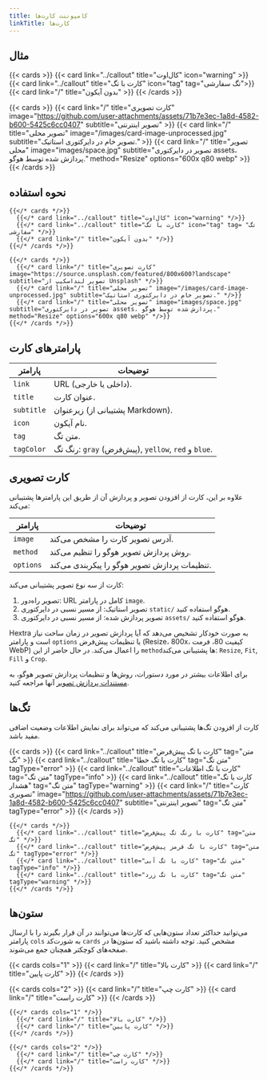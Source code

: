 ```yaml
---
title: کامپوننت کارت‌ها
linkTitle: کارت‌ها
---
```


## مثال

{{< cards >}}
  {{< card link="../callout" title="کال‌اوت" icon="warning" >}}
  {{< card link="../callout" title="کارت با تگ" icon="tag" tag="تگ سفارشی">}}
  {{< card link="/" title="بدون آیکون" >}}
{{< /cards >}}

{{< cards >}}
  {{< card link="/" title="کارت تصویری" image="https://github.com/user-attachments/assets/71b7e3ec-1a8d-4582-b600-5425c6cc0407" subtitle="تصویر اینترنتی" >}}
  {{< card link="/" title="تصویر محلی" image="/images/card-image-unprocessed.jpg" subtitle="تصویر خام در دایرکتوری استاتیک." >}}
  {{< card link="/" title="تصویر محلی" image="images/space.jpg" subtitle="تصویر در دایرکتوری assets، پردازش شده توسط هوگو." method="Resize" options="600x q80 webp" >}}
{{< /cards >}}

## نحوه استفاده

```
{{</* cards */>}}
  {{</* card link="../callout" title="کال‌اوت" icon="warning" */>}}
  {{</* card link="../callout" title="کارت با تگ" icon="tag" tag= "تگ سفارشی" */>}}
  {{</* card link="/" title="بدون آیکون" */>}}
{{</* /cards */>}}
```

```
{{</* cards */>}}
  {{</* card link="/" title="کارت تصویری" image="https://source.unsplash.com/featured/800x600?landscape" subtitle="تصویر لنداسکیپ از Unsplash" */>}}
  {{</* card link="/" title="تصویر محلی" image="/images/card-image-unprocessed.jpg" subtitle="تصویر خام در دایرکتوری استاتیک." */>}}
  {{</* card link="/" title="تصویر محلی" image="images/space.jpg" subtitle="تصویر در دایرکتوری assets، پردازش شده توسط هوگو." method="Resize" options="600x q80 webp" */>}}
{{</* /cards */>}}
```

## پارامترهای کارت

| پارامتر    | توضیحات                                                     |
|----------- |-----------------------------------------------------------------|
| `link`     | URL (داخلی یا خارجی).                                     |
| `title`    | عنوان کارت.                                     |
| `subtitle` | زیرعنوان (پشتیبانی از Markdown).                           |
| `icon`     | نام آیکون.                                               |
| `tag`      | متن تگ.                                                    |
| `tagColor` | رنگ تگ: `gray` (پیش‌فرض), `yellow`, `red` و `blue`. |
  
## کارت تصویری

علاوه بر این، کارت از افزودن تصویر و پردازش آن از طریق این پارامترها پشتیبانی می‌کند:

| پارامتر    | توضیحات                                 |
|----------- |---------------------------------------------|
| `image`    | آدرس تصویر کارت را مشخص می‌کند.       |
| `method`   | روش پردازش تصویر هوگو را تنظیم می‌کند.        |
| `options`  | تنظیمات پردازش تصویر هوگو را پیکربندی می‌کند. |

کارت از سه نوع تصویر پشتیبانی می‌کند:

1. تصویر راه‌دور: URL کامل در پارامتر `image`.
2. تصویر استاتیک: از مسیر نسبی در دایرکتوری `static/` هوگو استفاده کنید.
3. تصویر پردازش شده: از مسیر نسبی در دایرکتوری `assets/` هوگو استفاده کنید.

Hextra به صورت خودکار تشخیص می‌دهد که آیا پردازش تصویر در زمان ساخت نیاز است و پارامتر `options` یا تنظیمات پیش‌فرض (Resize، 800x، کیفیت 80، فرمت WebP) را اعمال می‌کند.
در حال حاضر از این `method`ها پشتیبانی می‌کند: `Resize`, `Fit`, `Fill` و `Crop`.

برای اطلاعات بیشتر در مورد دستورات، روش‌ها و تنظیمات پردازش تصویر هوگو، به [مستندات پردازش تصویر](https://gohugo.io/content-management/image-processing/) آنها مراجعه کنید.

## تگ‌ها

کارت از افزودن تگ‌ها پشتیبانی می‌کند که می‌تواند برای نمایش اطلاعات وضعیت اضافی مفید باشد.

{{< cards >}}
  {{< card link="../callout" title="کارت با تگ پیش‌فرض" tag="متن تگ" >}}
  {{< card link="../callout" title="کارت با تگ خطا" tag="متن تگ" tagType="error" >}}
  {{< card link="../callout" title="کارت با تگ اطلاعات" tag="متن تگ" tagType="info" >}}
  {{< card link="../callout" title="کارت با تگ هشدار" tag="متن تگ" tagType="warning" >}}
  {{< card link="/" title="کارت تصویری" image="https://github.com/user-attachments/assets/71b7e3ec-1a8d-4582-b600-5425c6cc0407" subtitle="تصویر اینترنتی" tag="متن تگ" tagType="error" >}}
{{< /cards >}}

```
{{</* cards */>}}
  {{</* card link="../callout" title="کارت با رنگ تگ پیش‌فرض" tag="متن تگ" */>}}
  {{</* card link="../callout" title="کارت با تگ قرمز پیش‌فرض" tag="متن تگ" tagType="error" */>}}
  {{</* card link="../callout" title="کارت با تگ آبی" tag="متن تگ" tagType="info" */>}}
  {{</* card link="../callout" title="کارت با تگ زرد" tag="متن تگ" tagType="warning" */>}}
{{</* /cards */>}}
```

## ستون‌ها

می‌توانید حداکثر تعداد ستون‌هایی که کارت‌ها می‌توانند در آن قرار بگیرند را با ارسال پارامتر `cols` به شورت‌کد `cards` مشخص کنید. توجه داشته باشید که ستون‌ها در صفحه‌های کوچکتر همچنان جمع می‌شوند.

{{< cards cols="1" >}}
  {{< card link="/" title="کارت بالا" >}}
  {{< card link="/" title="کارت پایین" >}}
{{< /cards >}}

{{< cards cols="2" >}}
  {{< card link="/" title="کارت چپ" >}}
  {{< card link="/" title="کارت راست" >}}
{{< /cards >}}

```
{{</* cards cols="1" */>}}
  {{</* card link="/" title="کارت بالا" */>}}
  {{</* card link="/" title="کارت پایین" */>}}
{{</* /cards */>}}

{{</* cards cols="2" */>}}
  {{</* card link="/" title="کارت چپ" */>}}
  {{</* card link="/" title="کارت راست" */>}}
{{</* /cards */>}}
```